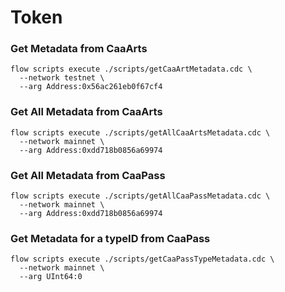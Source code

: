 # Token
### Get Metadata from CaaArts
```
flow scripts execute ./scripts/getCaaArtMetadata.cdc \
  --network testnet \
  --arg Address:0x56ac261eb0f67cf4
```

### Get All Metadata from CaaArts
```
flow scripts execute ./scripts/getAllCaaArtsMetadata.cdc \
  --network mainnet \
  --arg Address:0xdd718b0856a69974
```

### Get All Metadata from CaaPass
```
flow scripts execute ./scripts/getAllCaaPassMetadata.cdc \
  --network mainnet \
  --arg Address:0xdd718b0856a69974
```

### Get Metadata for a typeID from CaaPass
```
flow scripts execute ./scripts/getCaaPassTypeMetadata.cdc \
  --network mainnet \
  --arg UInt64:0
```
